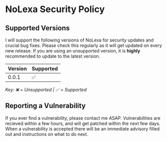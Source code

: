 # NoLexa Security Policy

## Supported Versions

I will support the following versions of NoLexa for security updates and crucial bug fixes. Please check this regularly as it will get updated on every new release.
If you are using an unsupported version, it is **highly** recommended to update to the latest version.

| Version | Supported          |
| ------- | ------------------ |
| 0.0.1   | :white_check_mark: |

*Key: :x: = Unsupported | :white_check_mark: = Supported*

## Reporting a Vulnerability

If you ever find a vulnerability, please contact me ASAP. Vulnerabilities are recieved within a few hours, and will get patched within the next few days. When a vulnerability 
is accepted there will be an immediate advisory filled out and instructions on what to do next.
